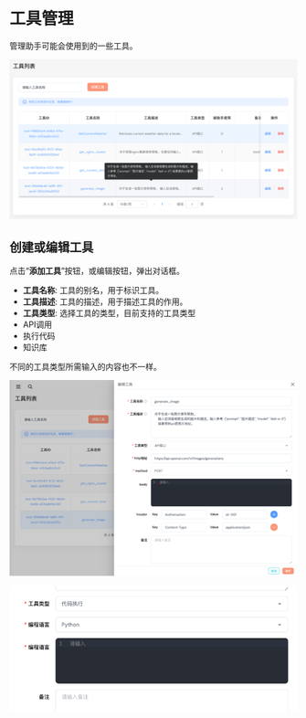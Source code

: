 # 工具管理

管理助手可能会使用到的一些工具。

![img.png](assets/tools.png)

## 创建或编辑工具

点击“**添加工具**”按钮，或编辑按钮，弹出对话框。

- **工具名称**: 工具的别名，用于标识工具。
- **工具描述**: 工具的描述，用于描述工具的作用。
- **工具类型**: 选择工具的类型，目前支持的工具类型
 - API调用
 - 执行代码
 - 知识库

不同的工具类型所需输入的内容也不一样。

![img.png](assets/tools-add.png)

![img.png](assets/tools-type-code.png)
